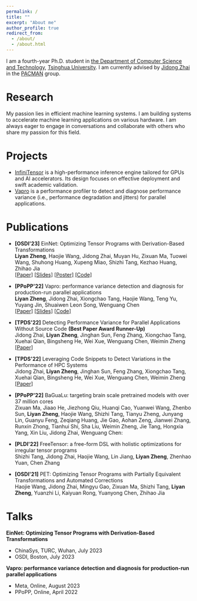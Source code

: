 ```yaml
---
permalink: /
title: ""
excerpt: "About me"
author_profile: true
redirect_from: 
  - /about/
  - /about.html
---
```


I am a fourth-year Ph.D. student in [the Department of Computer Science and Technology](https://www.cs.tsinghua.edu.cn/csen/), [Tsinghua University](https://www.tsinghua.edu.cn/en/). I am currently advised by [Jidong Zhai](https://pacman.cs.tsinghua.edu.cn/~zjd/) in the [PACMAN](https://pacman.cs.tsinghua.edu.cn/) group.

Research
======
My passion lies in efficient machine learning systems. I am building systems to accelerate machine learning applications on various hardware. I am always eager to engage in conversations and collaborate with others who share my passion for this field.

Projects
======
- [InfiniTensor](https://github.com/InfiniTensor/InfiniTensor) is a high-performance inference engine tailored for GPUs and AI accelerators. Its design focuses on effective deployment and swift academic validation.
- [Vapro](https://github.com/thu-pacman/VAPRO) is a performance profiler to detect and diagnose performance variance (i.e., performance degradation and jitters) for parallel applications.

Publications
======

- **[OSDI'23]** EinNet: Optimizing Tensor Programs with Derivation-Based Transformations <br>
    **Liyan Zheng**, Haojie Wang, Jidong Zhai, Muyan Hu, Zixuan Ma, Tuowei Wang, Shuhong Huang, Xupeng Miao, Shizhi Tang, Kezhao Huang, Zhihao Jia <br>
    [[Paper]](papers/OSDI23_EinNet.pdf) [[Slides]](papers/OSDI23_EinNet_slides.pdf) [[Poster]](papers/OSDI23_EinNet_poster.pdf) [[Code]](https://github.com/InfiniTensor/InfiniTensor)

- **[PPoPP'22]** Vapro: performance variance detection and diagnosis for production-run parallel applications <br>
    **Liyan Zheng**, Jidong Zhai, Xiongchao Tang, Haojie Wang, Teng Yu, Yuyang Jin, Shuaiwen Leon Song, Wenguang Chen <br>
    [[Paper]](papers/PPoPP22_Vapro.pdf) [[Slides]](papers/PPoPP22_Vapro_slides.pdf) [[Code]](https://github.com/thu-pacman/VAPRO)

- **[TPDS'22]** Detecting Performance Variance for Parallel Applications Without Source Code **(Best Paper Award Runner-Up)**<br>
    Jidong Zhai, **Liyan Zheng**, Jinghan Sun, Feng Zhang, Xiongchao Tang, Xuehai Qian, Bingsheng He, Wei Xue, Wenguang Chen, Weimin Zheng <br>
    [[Paper]](https://ieeexplore.ieee.org/document/9794597) 

- **[TPDS'22]** Leveraging Code Snippets to Detect Variations in the Performance of HPC Systems <br>
    Jidong Zhai, **Liyan Zheng**, Jinghan Sun, Feng Zhang, Xiongchao Tang, Xuehai Qian, Bingsheng He, Wei Xue, Wenguang Chen, Weimin Zheng <br>
    [[Paper]](https://ieeexplore.ieee.org/document/9735307) 

- **[PPoPP'22]** BaGuaLu: targeting brain scale pretrained models with over 37 million cores <br>
    Zixuan Ma, Jiaao He, Jiezhong Qiu, Huanqi Cao, Yuanwei Wang, Zhenbo Sun, **Liyan Zheng**, Haojie Wang, Shizhi Tang, Tianyu Zheng, Junyang Lin, Guanyu Feng, Zeqiang Huang, Jie Gao, Aohan Zeng, Jianwei Zhang, Runxin Zhong, Tianhui Shi, Sha Liu, Weimin Zheng, Jie Tang, Hongxia Yang, Xin Liu, Jidong Zhai, Wenguang Chen:

- **[PLDI'22]** FreeTensor: a free-form DSL with holistic optimizations for irregular tensor programs <br>
    Shizhi Tang, Jidong Zhai, Haojie Wang, Lin Jiang, **Liyan Zheng**, Zhenhao Yuan, Chen Zhang

- **[OSDI'21]** PET: Optimizing Tensor Programs with Partially Equivalent Transformations and Automated Corrections <br>
    Haojie Wang, Jidong Zhai, Mingyu Gao, Zixuan Ma, Shizhi Tang, **Liyan Zheng**, Yuanzhi Li, Kaiyuan Rong, Yuanyong Chen, Zhihao Jia

Talks
======
**EinNet: Optimizing Tensor Programs with Derivation-Based Transformations**
- ChinaSys, TURC, Wuhan, July 2023
- OSDI, Boston, July 2023


**Vapro: performance variance detection and diagnosis for production-run parallel applications**
<!-- - HPC China, Online, July 2022 -->
- Meta, Online, August 2023
- PPoPP, Online, April 2022
